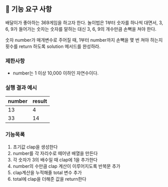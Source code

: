 ## 🚀 기능 요구 사항

배달이가 좋아하는 369게임을 하고자 한다. 놀이법은 1부터 숫자를 하나씩 대면서, 3, 6, 9가 들어가는 숫자는 숫자를 말하는 대신 3, 6, 9의 개수만큼 손뼉을 쳐야 한다.

숫자 number가 매개변수로 주어질 때, 1부터 number까지 손뼉을 몇 번 쳐야 하는지 횟수를 return 하도록 solution 메서드를 완성하라.

### 제한사항

- number는 1 이상 10,000 이하인 자연수이다.

### 실행 결과 예시

| number | result |
| --- | --- |
| 13 | 4 |
| 33 | 14 |

### 기능목록
1. 초기값 clap을 생성한다
2. number를 각 자리수로 떼어낸 배열을 만든다
3. 각 숫자가 3의 배수일 때 clap에 1을 추가한다
4. number의 수만큼 clap 계산이 이루어지도록 반복문 추가
5. clap계산을 누적해줄 total 변수 추가 
6. total에 clap을 더해준 값을 return한다